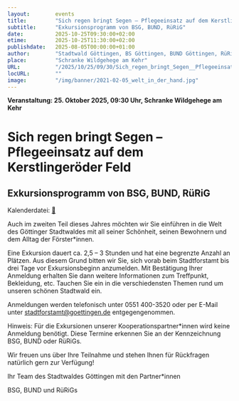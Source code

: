 ```yaml
---
layout:        events
title:         "Sich regen bringt Segen – Pflegeeinsatz auf dem Kerstlingeröder Feld"
subtitle:      "Exkursionsprogramm von BSG, BUND, RüRiG"
date:          2025-10-25T09:30:00+02:00
etime:         2025-10-25T11:30:00+02:00
publishdate:   2025-08-05T00:00:00+01:00
author:        "Stadtwald Göttingen, BS Göttingen, BUND Göttingen, RüRiG"
place:         "Schranke Wildgehege am Kehr"
URL:           "/2025/10/25/09/30/Sich_regen_bringt_Segen__Pflegeeinsatz_auf_dem_Kerstlingeroeder_Feld"
locURL:        ""
image:         "/img/banner/2021-02-05_welt_in_der_hand.jpg"
---
```


**Veranstaltung: 25. Oktober 2025, 09:30 Uhr, Schranke Wildgehege am Kehr**

Sich regen bringt Segen – Pflegeeinsatz auf dem Kerstlingeröder Feld
===========

Exkursionsprogramm von BSG, BUND, RüRiG
-----------


Kalenderdatei: [📆](/ics/2025-10-25_09-30_sich_regen_bringt_segen__pflegeeinsatz_auf_dem_kerstlingeroeder_feld.ics)


Auch im zweiten Teil dieses Jahres möchten wir Sie einführen in die Welt des
Göttinger Stadtwaldes mit all seiner Schönheit, seinen Bewohnern und dem
Alltag der Förster*innen.

Eine Exkursion dauert ca. 2,5 – 3 Stunden und hat eine begrenzte Anzahl an
Plätzen. Aus diesem Grund bitten wir Sie, sich vorab beim Stadtforstamt bis drei
Tage vor Exkursionsbeginn anzumelden. Mit Bestätigung Ihrer Anmeldung
erhalten Sie dann weitere Informationen zum Treffpunkt, Bekleidung, etc.
Tauchen Sie ein in die verschiedensten Themen rund um unseren schönen
Stadtwald ein. 

Anmeldungen werden telefonisch unter 0551 400-3520 oder per
E-Mail unter 
stadtforstamt@goettingen.de 
entgegengenommen.

Hinweis: Für die Exkursionen unserer Kooperationspartner*innen wird keine
Anmeldung benötigt. Diese Termine erkennen Sie an der Kennzeichnung BSG,
BUND oder RüRiGs.

Wir freuen uns über Ihre Teilnahme und stehen Ihnen für Rückfragen natürlich
gern zur Verfügung!

Ihr Team des Stadtwaldes Göttingen mit den Partner*innen

BSG, BUND und RüRiGs

